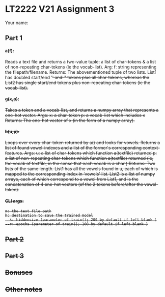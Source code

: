 # LT2222 V21 Assignment 3

Your name:

## Part 1

#### a(f):
Reads a text file and returns a two-value tuple: a list of char-tokens & a list of non-repeating char-tokens (ie the vocab-list).
Arg: 
    f: string representing the filepath/filename.
Returns:
    The abovementioned tuple of two lists. List1 has doubled start/end '<s>' and '<e>' tokens plus all char-tokens, whereas the List2 has single start/end tokens plus non-repeating char-tokens (ie the vocab-list).

#### g(x,p):
Takes a token and a vocab-list, and returns a numpy array that represents a one-hot vector.
Args: 
    x: a char-token
    p: a vocab-list which includes x
Returns: 
    The one-hot vector of x (in the form of a numpy array).

#### b(u,p): 
Loops over every char-token returned by a() and looks for vowels. Returns a list of found vowel-indexes and a list of the former's corresponding context-features.
Args: 
    u: a list of char-tokens which function a(textfile) returned
    p: a list of non-repeating char-tokens which function a(textfile) returned (ie, the vocab of textfile, in the sense that each vocab is a char )
Returns: 
    Two lists of the same length. List1 has all the vowels found in u, each of which is mapped to the corresponding index in 'vowels' list. List2 is a list of numpy arrays, each of which correspond to a vowel from List1, and is the concatenation of 4 one-hot vectors (of the 2 tokens before/after the vowel-token).

#### CLI args:
    m: the text file path
    h: destination to save the trained model
    --k: hiddensize (parameter of train(); 200 by default if left blank )
    --r: epochs (parameter of train(); 100 by default if left blank )


## Part 2

## Part 3

## Bonuses

## Other notes
